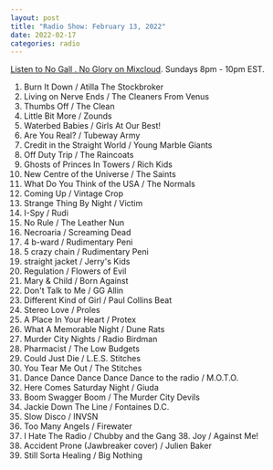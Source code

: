 ```yaml
---
layout: post
title: "Radio Show: February 13, 2022"
date: 2022-02-17
categories: radio
---
```


[Listen to No Gall . No Glory on Mixcloud](https://www.mixcloud.com/jimshreds/february-13-2022-no-gall-no-glory-wkdu-philadelphia-917fm/).
Sundays 8pm - 10pm EST.


1. Burn It Down / Atilla The Stockbroker
2. Living on Nerve Ends / The Cleaners From Venus
3. Thumbs Off / The Clean
4. Little Bit More / Zounds
5. Waterbed Babies / Girls At Our Best!
6. Are You Real? / Tubeway Army
7. Credit in the Straight World / Young Marble Giants
8. Off Duty Trip / The Raincoats
9. Ghosts of Princes In Towers / Rich Kids
10. New Centre of the Universe / The Saints
11. What Do You Think of the USA / The Normals
12. Coming Up / Vintage Crop
13. Strange Thing By Night / Victim
14. I-Spy / Rudi
15. No Rule / The Leather Nun
16. Necroaria / Screaming Dead
17. 4 b-ward / Rudimentary Peni
18. 5 crazy chain / Rudimentary Peni
19. straight jacket / Jerry's Kids
20. Regulation / Flowers of Evil
21. Mary & Child / Born Against
22. Don't Talk to Me / GG Allin
23. Different Kind of Girl / Paul Collins Beat
24. Stereo Love / Proles
25. A Place In Your Heart / Protex
26. What A Memorable Night / Dune Rats
27. Murder City Nights / Radio Birdman
28. Pharmacist / The Low Budgets
29. Could Just Die / L.E.S. Stitches
30. You Tear Me Out / The Stitches
31. Dance Dance Dance Dance Dance to the radio / M.O.T.O.
32. Here Comes Saturday Night / Giuda
33. Boom Swagger Boom / The Murder City Devils
34. Jackie Down The Line / Fontaines D.C.
35. Slow Disco / INVSN
36. Too Many Angels / Firewater
37. I Hate The Radio / Chubby and the Gang 38. Joy / Against Me!
39. Accident Prone (Jawbreaker cover) / Julien Baker
40. Still Sorta Healing / Big Nothing
